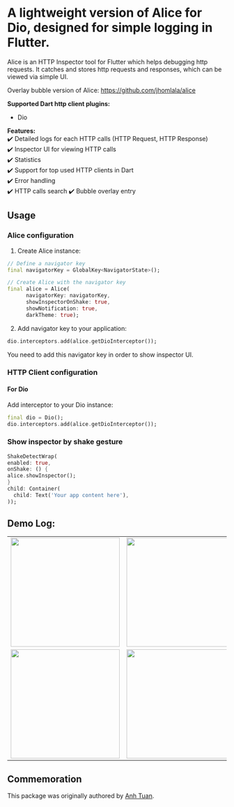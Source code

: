 # A lightweight version of Alice for Dio, designed for simple logging in Flutter.

Alice is an HTTP Inspector tool for Flutter which helps debugging http requests.
It catches and stores http requests and responses, which can be viewed via simple UI.

Overlay bubble version of Alice: https://github.com/jhomlala/alice



**Supported Dart http client plugins:**
- Dio

**Features:**  
✔️ Detailed logs for each HTTP calls (HTTP Request, HTTP Response)  
✔️ Inspector UI for viewing HTTP calls  
✔️ Statistics  
✔️ Support for top used HTTP clients in Dart  
✔️ Error handling  
✔️ HTTP calls search
✔️ Bubble overlay entry

## Usage
### Alice configuration
1. Create Alice instance:

```dart
// Define a navigator key
final navigatorKey = GlobalKey<NavigatorState>();

// Create Alice with the navigator key
final alice = Alice(
      navigatorKey: navigatorKey,
      showInspectorOnShake: true,
      showNotification: true,
      darkTheme: true);
```

2. Add navigator key to your application:

```dart
dio.interceptors.add(alice.getDioInterceptor());
```

You need to add this navigator key in order to show inspector UI.

### HTTP Client configuration
#### For Dio
Add interceptor to your Dio instance:

```dart
final dio = Dio();
dio.interceptors.add(alice.getDioInterceptor());
```

### Show inspector by shake gesture
```dart
ShakeDetectWrap(
enabled: true,
onShake: () {
alice.showInspector();
}
child: Container(
  child: Text('Your app content here'),
));

```
## Demo Log:

<table>
  <tr>
    <td>
		<img width="250px" src="https://github.com/daturit/flutter_alice_dio/tree/main/flutter_alice_dio/media/dio_1.png">
    </td>
    <td>
       <img width="250px" src="https://github.com/daturit/flutter_alice_dio/tree/main/flutter_alice_dio/media/dio_2.png">
    </td>
    <td>
       <img width="250px" src="https://github.com/daturit/flutter_alice_dio/tree/main/flutter_alice_dio/media/dio_3.png">
    </td>
    <td>
       <img width="250px" src="https://github.com/daturit/flutter_alice_dio/tree/main/flutter_alice_dio/media/dio_4.png">
    </td>
  </tr>
  <tr>
    <td>
	<img width="250px" src="https://github.com/daturit/flutter_alice_dio/tree/main/flutter_alice_dio/media/dio_5.png">
    </td>
    <td>
       <img width="250px" src="https://github.com/daturit/flutter_alice_dio/tree/main/flutter_alice_dio/media/dio_6.png">
    </td>
    <td>
       <img width="250px" src="https://github.com/daturit/flutter_alice_dio/tree/main/flutter_alice_dio/media/dio_7.png">
    </td>
  </tr>

</table>

## Commemoration

This package was originally authored by
[Anh Tuan](https://github.com/daturit).